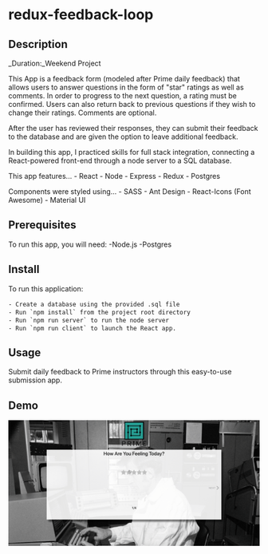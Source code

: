 # redux-feedback-loop

## Description

_Duration:_Weekend Project

This App is a feedback form (modeled after Prime daily feedback) that allows users to answer questions in the form of "star" ratings as well as comments. In order to progress to the next question, a rating must be confirmed. Users can also return back to previous questions if they wish to change their ratings. Comments are optional. 

After the user has reviewed their responses, they can submit their feedback to the database and are given the option to leave additional feedback. 

In building this app, I practiced skills for full stack integration, connecting a React-powered front-end through a node server to a SQL database. 

This app features...
    - React
    - Node
    - Express
    - Redux
    - Postgres

Components were styled using...
    - SASS
    - Ant Design
    - React-Icons (Font Awesome)
    - Material UI

## Prerequisites 

To run this app, you will need:
    -Node.js
    -Postgres
    
## Install

To run this application:

    - Create a database using the provided .sql file
    - Run `npm install` from the project root directory
    - Run `npm run server` to run the node server
    - Run `npm run client` to launch the React app. 
    

## Usage

Submit daily feedback to Prime instructors through this easy-to-use submission app. 

## Demo

![demo](./media/demo_feedback_loop.gif)